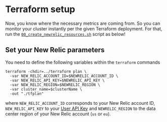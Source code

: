 # Terraform setup

Now, you know where the necessary metrics are coming from. So you can monitor your cluster instantly per the given Terraform deployment. For that, run the [`00_create_newrelic_resources.sh`](/monitoring/scripts/00_create_newrelic_resources.sh) script as below!

## Set your New Relic parameters

You need to define the following variables within the `terraform` commands

```shell
terraform -chdir=../terraform plan \
  -var NEW_RELIC_ACCOUNT_ID=$NEWRELIC_ACCOUNT_ID \
  -var NEW_RELIC_API_KEY=$NEWRELIC_API_KEY \
  -var NEW_RELIC_REGION=$NEWRELIC_REGION \
  -var cluster_name=$clusterName \
  -out "./tfplan"
```

where `NEW_RELIC_ACCOUNT_ID` corresponds to your New Relic account ID, `NEW_RELIC_API_KEY` to your [User API Key](https://docs.newrelic.com/docs/apis/intro-apis/new-relic-api-keys/#user-key) and `NEWRELIC_REGION` to the data center region of your New Relic account (`us` or `eu`).
